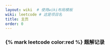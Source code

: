 ```yaml
---
layout: wiki  # 使用wiki布局模板
wiki: leetcode # 这是项目名
title: 主页
order: 0
---
```


### {% mark leetcode color:red %} 题解记录